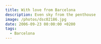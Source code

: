 ```yaml
---
title: With love from Barcelona
description: Even sky from the penthouse
image: /photos/dsc02186.jpg
date: 2006-09-23 00:00:00 +0200
tags:
  - Barcelona
---
```

